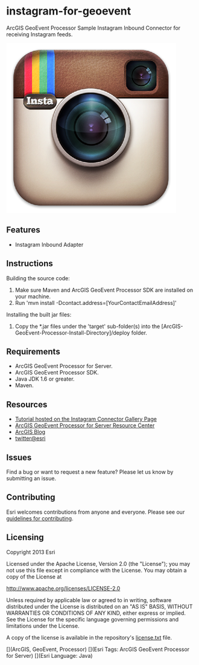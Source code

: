 # instagram-for-geoevent

ArcGIS GeoEvent Processor Sample Instagram Inbound Connector for receiving Instagram feeds.

![App](instagram-for-geoevent.png?raw=true)

## Features
* Instagram Inbound Adapter

## Instructions

Building the source code:

1. Make sure Maven and ArcGIS GeoEvent Processor SDK are installed on your machine.
2. Run 'mvn install -Dcontact.address=[YourContactEmailAddress]'

Installing the built jar files:

1. Copy the *.jar files under the 'target' sub-folder(s) into the [ArcGIS-GeoEvent-Processor-Install-Directory]/deploy folder.

## Requirements

* ArcGIS GeoEvent Processor for Server.
* ArcGIS GeoEvent Processor SDK.
* Java JDK 1.6 or greater.
* Maven.

## Resources

* [Tutorial hosted on the Instagram Connector Gallery Page](http://www.arcgis.com/home/item.html?id=4e33fdcd50f8493286973d412c6c73ba)
* [ArcGIS GeoEvent Processor for Server Resource Center](http://pro.arcgis.com/share/geoevent-processor/)
* [ArcGIS Blog](http://blogs.esri.com/esri/arcgis/)
* [twitter@esri](http://twitter.com/esri)

## Issues

Find a bug or want to request a new feature?  Please let us know by submitting an issue.

## Contributing

Esri welcomes contributions from anyone and everyone. Please see our [guidelines for contributing](https://github.com/esri/contributing).

## Licensing
Copyright 2013 Esri

Licensed under the Apache License, Version 2.0 (the "License");
you may not use this file except in compliance with the License.
You may obtain a copy of the License at

   http://www.apache.org/licenses/LICENSE-2.0

Unless required by applicable law or agreed to in writing, software
distributed under the License is distributed on an "AS IS" BASIS,
WITHOUT WARRANTIES OR CONDITIONS OF ANY KIND, either express or implied.
See the License for the specific language governing permissions and
limitations under the License.

A copy of the license is available in the repository's [license.txt](license.txt?raw=true) file.

[](ArcGIS, GeoEvent, Processor)
[](Esri Tags: ArcGIS GeoEvent Processor for Server)
[](Esri Language: Java)
